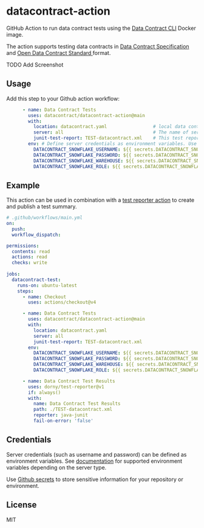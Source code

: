 # datacontract-action

GitHub Action to run data contract tests using the [Data Contract CLI](https://github.com/datacontract/datacontract-cli) Docker image.

The action supports testing data contracts in [Data Contract Specification](https://datacontract.com/) and [Open Data Contract Standard
](https://bitol-io.github.io/open-data-contract-standard/latest/) format.



TODO Add Screenshot


## Usage

Add this step to your Github action workflow:

```yaml
      - name: Data Contract Tests
        uses: datacontract/datacontract-action@main
        with:
          location: datacontract.yaml                 # local data contract file in workspace or remote URL
          server: all                                 # The name of server to test or all
          junit-test-report: TEST-datacontract.xml    # This test report can be used with a subsequent action to create a Github test summary.
        env: # Define server credentials as environment variables. Use Github Secrets for secure configuration.
          DATACONTRACT_SNOWFLAKE_USERNAME: ${{ secrets.DATACONTRACT_SNOWFLAKE_USERNAME }}
          DATACONTRACT_SNOWFLAKE_PASSWORD: ${{ secrets.DATACONTRACT_SNOWFLAKE_PASSWORD }}
          DATACONTRACT_SNOWFLAKE_WAREHOUSE: ${{ secrets.DATACONTRACT_SNOWFLAKE_WAREHOUSE }}
          DATACONTRACT_SNOWFLAKE_ROLE: ${{ secrets.DATACONTRACT_SNOWFLAKE_ROLE }}
```



## Example

This action can be used in combination with a [test reporter action](https://github.com/dorny/test-reporter) to create and publish a test summary.


```yaml
# .github/workflows/main.yml
on:
  push:
  workflow_dispatch:

permissions:
  contents: read
  actions: read
  checks: write
  
jobs:
  datacontract-test:
    runs-on: ubuntu-latest
    steps:
      - name: Checkout
        uses: actions/checkout@v4

      - name: Data Contract Tests
        uses: datacontract/datacontract-action@main
        with:
          location: datacontract.yaml
          server: all
          junit-test-report: TEST-datacontract.xml
        env:
          DATACONTRACT_SNOWFLAKE_USERNAME: ${{ secrets.DATACONTRACT_SNOWFLAKE_USERNAME }}
          DATACONTRACT_SNOWFLAKE_PASSWORD: ${{ secrets.DATACONTRACT_SNOWFLAKE_PASSWORD }}
          DATACONTRACT_SNOWFLAKE_WAREHOUSE: ${{ secrets.DATACONTRACT_SNOWFLAKE_WAREHOUSE }}
          DATACONTRACT_SNOWFLAKE_ROLE: ${{ secrets.DATACONTRACT_SNOWFLAKE_ROLE }}

      - name: Data Contract Test Results
        uses: dorny/test-reporter@v1
        if: always()
        with:
          name: Data Contract Test Results
          path: ./TEST-datacontract.xml
          reporter: java-junit
          fail-on-error: 'false'
```


## Credentials

Server credentials (such as username and password) can be defined as environment variables.
See [documentation](https://cli.datacontract.com/#test) for supported environment variables depending on the server type.

Use [Github secrets](https://docs.github.com/en/actions/security-for-github-actions/security-guides/using-secrets-in-github-actions) to store sensitive information for your repository or environment.


## License

MIT



